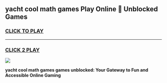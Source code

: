 
## yacht cool math games Play Online 👋 Unblocked Games
<h3>
<a href="https://news.freeplayer.one?title=yacht_cool_math_games&ref=17CMG">CLICK TO PLAY</a></h3>
<hr>

<h3>
<a href="https://news.freeplayer.one?title=yacht_cool_math_games&ref=17CMG">CLICK 2 PLAY</a>
  
</h3>

<a href="https://news.freeplayer.one?title=yacht_cool_math_games&ref=17CMG/"><img src="https://clearcache.store/games.png"></a>


**yacht cool math games games unblocked: Your Gateway to Fun and Accessible Online Gaming**
